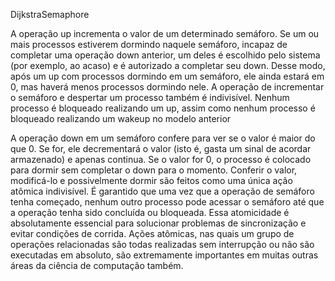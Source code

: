 DijkstraSemaphore

A operação up incrementa o valor de um determinado
semáforo. Se um ou mais processos estiverem dormindo naquele semáforo, incapaz de completar uma operação down anterior, um deles é escolhido pelo sistema
(por exemplo, ao acaso) e é autorizado a completar seu
down. Desse modo, após um up com processos dormindo em um semáforo, ele ainda estará em 0, mas haverá
menos processos dormindo nele. A operação de incrementar o semáforo e despertar um processo também é
indivisível. Nenhum processo é bloqueado realizando
um up, assim como nenhum processo é bloqueado realizando um wakeup no modelo anterior

A operação down em
um semáforo confere para ver se o valor é maior do que 0.
Se for, ele decrementará o valor (isto é, gasta um sinal de
acordar armazenado) e apenas continua. Se o valor for 0,
o processo é colocado para dormir sem completar o down
para o momento. Conferir o valor, modificá-lo e possivelmente dormir são feitos como uma única ação atômica
indivisível. É garantido que uma vez que a operação de
semáforo tenha começado, nenhum outro processo pode
acessar o semáforo até que a operação tenha sido concluída ou bloqueada. Essa atomicidade é absolutamente essencial para solucionar problemas de sincronização e evitar
condições de corrida. Ações atômicas, nas quais um grupo
de operações relacionadas são todas realizadas sem interrupção ou não são executadas em absoluto, são extremamente importantes em muitas outras áreas da ciência de
computação também. 
